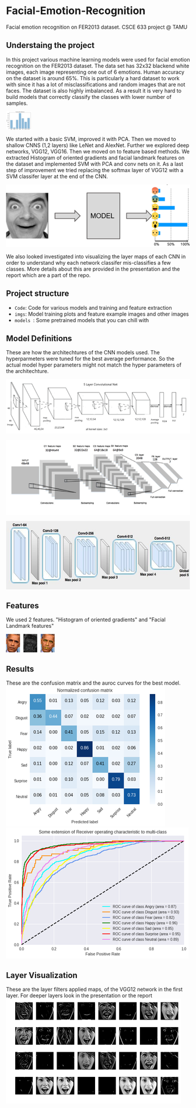 # Facial-Emotion-Recognition
Facial emotion recognition on FER2013 dataset.
CSCE 633 project @ TAMU

## Understaing the project
In this project various machine learning models were used for facial emotion recognition on the FER2013 dataset. The data set has 32x32 blackend white images, each image representing one out of 6 emotions. Human accuracy on the dataset is around 65%. This is particularly a hard dataset to work with since it has a lot of misclassifications and random images that are not faces. The dataset is also highly imbalanced. As a result it is very hard to build models that correctly classify the classes with lower number of samples.

<img src="https://github.com/nitinchakravarthy/Facial-Emotion-Recognition/blob/master/images/fer2013.png" height="50">

We started with a basic SVM, improved it with PCA. Then we moved to shallow CNNS (1,2 layers) like LeNet and AlexNet. Further we explored deep networks, VGG12, VGG16. 
Then we moved on to feature based methods. We extracted Histogram of oriented gradients and facial landmark features on the dataset and implemented SVM with PCA and conv nets on it.
As a last step of improvement we tried replacing the softmax layer of VGG12 with a SVM classifer layer at the end of the CNN. 

![Problem statment](https://github.com/nitinchakravarthy/Facial-Emotion-Recognition/blob/master/images/Picture1.png)  

We also looked investigated into visualizing the layer maps of each CNN in order to understand why each network classifer mis-classifies a few classes. More details about this are provided in the presentation and the report which are a part of the repo.

## Project structure
* ```Code```: Code for various models and training and feature extraction
* ```imgs```: Model training plots and feature example images and other images
* ```models ```: Some pretrained models that you can chill with

## Model Definitions
These are how the architechtures of the CNN models used. The hyperparmeters were tuned for the best average performance. So the actual model hyper parameters might not match the hyper parameters of the architechture.

![AlexNet(https://papers.nips.cc/paper/4824-imagenet-classification-with-deep-convolutional-neural-networks.pdf)](https://github.com/nitinchakravarthy/Facial-Emotion-Recognition/blob/master/images/5-layer.png)  

![LeNet(http://yann.lecun.com/exdb/publis/pdf/lecun-01a.pdf)](https://github.com/nitinchakravarthy/Facial-Emotion-Recognition/blob/master/images/lenet.png)  

![VGG16(https://arxiv.org/abs/1409.1556)](https://github.com/nitinchakravarthy/Facial-Emotion-Recognition/blob/master/images/16-layer.png)  

## Features
We used 2 features. "Histogram of oriented gradients" and "Facial Landmark features"

<img src="https://github.com/nitinchakravarthy/Facial-Emotion-Recognition/blob/master/images/hog.png" height="50">

## Results
These are the confusion matrix and the auroc curves for the best model.
![](https://github.com/nitinchakravarthy/Facial-Emotion-Recognition/blob/master/images/cnn-confmat.png)  
![](https://github.com/nitinchakravarthy/Facial-Emotion-Recognition/blob/master/images/auroc.png)  


## Layer Visualization
These are the layer filters applied maps, of the VGG12 network in the first layer. For deeper layers look in the presentation or the report
![Layer 1](https://github.com/nitinchakravarthy/Facial-Emotion-Recognition/blob/master/images/vis1.png)  




